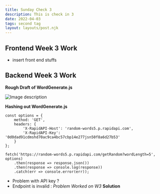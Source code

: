 ```yaml
---
title: Sunday Check 3
description: This is check in 3
date: 2022-04-03
tags: second tag
layout: layouts/post.njk
---
```


## Frontend Week 3 Work
- insert front end stuffs

## Backend Week 3 Work

**Rough Draft of WordGenerate.js**

![Image description](https://dev-to-uploads.s3.amazonaws.com/uploads/articles/m4jgp7nbcviucklutlss.png)

 
**Hashing out WordGenerate.js**
```
const options = {
	method: 'GET',
	headers: {
		'X-RapidAPI-Host': 'random-words5.p.rapidapi.com',
		'X-RapidAPI-Key': '0d0dad91cdmshd70ac9ca4bc57cbp14e277jsn50f8a6d27b53'
	}
};

fetch('https://random-words5.p.rapidapi.com/getRandom?wordLength=5', options)
	.then(response => response.json())
	.then(response => console.log(response))
	.catch(err => console.error(err));
```

- Problem with API key ?
- Endpoint is invalid : *Problem Worked on W3* 
**Solution** 



